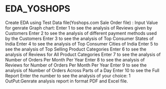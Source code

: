 # EDA_YOSHOPS
Create EDA using Test Data file(Yoshops.com Sale Order file) :
Input Value for genrate Graph chart:
Enter 1 to see the analysis of Reviews given by Customers
Enter 2 to see the analysis of different payment methods used by the Customers
Enter 3 to see the analysis of Top Consumer States of India
Enter 4 to see the analysis of Top Consumer Cities of India
Enter 5 to see the analysis of Top Selling Product Categories
Enter 6 to see the analysis of Reviews for All Product Categories
Enter 7 to see the analysis of Number of Orders Per Month Per Year
Enter 8 to see the analysis of Reviews for Number of Orders Per Month Per Year
Enter 9 to see the analysis of Number of Orders Across Parts of a Day
Enter 10 to see the Full Report
Enter the number to see the analysis of your choice: 1
OutPut:Genrate analysis report in format PDF and Excel file.
